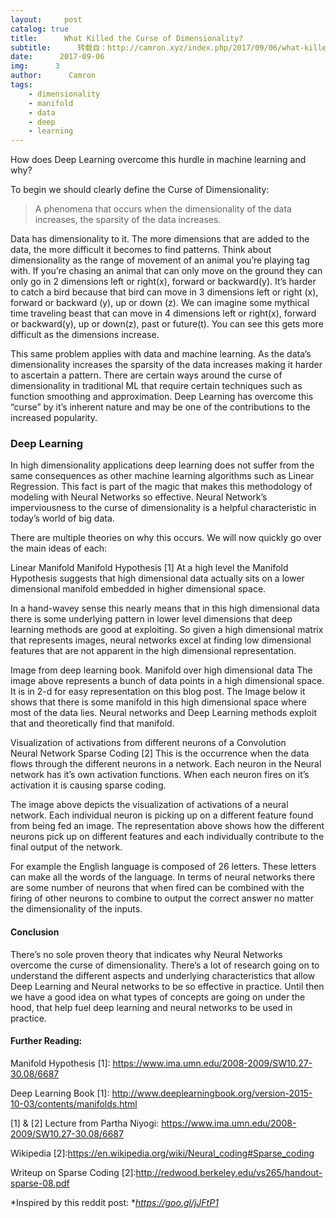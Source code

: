 ```yaml
---
layout:     post
catalog: true
title:      What Killed the Curse of Dimensionality?
subtitle:      转载自：http://camron.xyz/index.php/2017/09/06/what-killed-the-curse-of-dimensionality/
date:      2017-09-06
img:      3
author:      Camron
tags:
    - dimensionality
    - manifold
    - data
    - deep
    - learning
---
```











How does Deep Learning overcome this hurdle in machine learning and why?






To begin we should clearly define the Curse of Dimensionality:

> A phenomena that occurs when the dimensionality of the data increases, the sparsity of the data increases.

Data has dimensionality to it. The more dimensions that are added to the data, the more difficult it becomes to find patterns. Think about dimensionality as the range of movement of an animal you’re playing tag with. If you’re chasing an animal that can only move on the ground they can only go in 2 dimensions left or right(x), forward or backward(y). It’s harder to catch a bird because that bird can move in 3 dimensions left or right (x), forward or backward (y), up or down (z). We can imagine some mythical time traveling beast that can move in 4 dimensions left or right(x), forward or backward(y), up or down(z), past or future(t). You can see this gets more difficult as the dimensions increase.

This same problem applies with data and machine learning. As the data’s dimensionality increases the sparsity of the data increases making it harder to ascertain a pattern. There are certain ways around the curse of dimensionality in traditional ML that require certain techniques such as function smoothing and approximation. Deep Learning has overcome this “curse” by it’s inherent nature and may be one of the contributions to the increased popularity.

### Deep Learning

In high dimensionality applications deep learning does not suffer from the same consequences as other machine learning algorithms such as Linear Regression. This fact is part of the magic that makes this methodology of modeling with Neural Networks so effective. Neural Network’s imperviousness to the curse of dimensionality is a helpful characteristic in today’s world of big data.

There are multiple theories on why this occurs. We will now quickly go over the main ideas of each:




Linear Manifold
Manifold Hypothesis [1]
At a high level the Manifold Hypothesis suggests that high dimensional data actually sits on a lower dimensional manifold embedded in higher dimensional space.

In a hand-wavey sense this nearly means that in this high dimensional data there is some underlying pattern in lower level dimensions that deep learning methods are good at exploiting. So given a high dimensional matrix that represents images, neural networks excel at finding low dimensional features that are not apparent in the high dimensional representation.




Image from deep learning book. Manifold over high dimensional data
The image above represents a bunch of data points in a high dimensional space. It is in 2-d for easy representation on this blog post. The Image below it shows that there is some manifold in this high dimensional space where most of the data lies. Neural networks and Deep Learning methods exploit that and theoretically find that manifold.




Visualization of activations from different neurons of a Convolution Neural Network
Sparse Coding [2]
This is the occurrence when the data flows through the different neurons in a network. Each neuron in the Neural network has it’s own activation functions. When each neuron fires on it’s activation it is causing sparse coding.

The image above depicts the visualization of activations of a neural network. Each individual neuron is picking up on a different feature found from being fed an image. The representation above shows how the different neurons pick up on different features and each individually contribute to the final output of the network.

For example the English language is composed of 26 letters. These letters can make all the words of the language. In terms of neural networks there are some number of neurons that when fired can be combined with the firing of other neurons to combine to output the correct answer no matter the dimensionality of the inputs.

#### Conclusion

There’s no sole proven theory that indicates why Neural Networks overcome the curse of dimensionality. There’s a lot of research going on to understand the different aspects and underlying characteristics that allow Deep Learning and Neural networks to be so effective in practice. Until then we have a good idea on what types of concepts are going on under the hood, that help fuel deep learning and neural networks to be used in practice.

#### Further Reading:

Manifold Hypothesis [1]: https://www.ima.umn.edu/2008-2009/SW10.27-30.08/6687

Deep Learning Book [1]: http://www.deeplearningbook.org/version-2015-10-03/contents/manifolds.html

[1] & [2] Lecture from Partha Niyogi: https://www.ima.umn.edu/2008-2009/SW10.27-30.08/6687

Wikipedia [2]:https://en.wikipedia.org/wiki/Neural_coding#Sparse_coding

Writeup on Sparse Coding [2]:http://redwood.berkeley.edu/vs265/handout-sparse-08.pdf

*Inspired by this reddit post: **https://goo.gl/jJFtP1*
